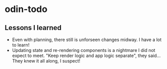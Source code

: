 # odin-todo

## Lessons I learned

- Even with planning, there still is unforseen changes midway. I have a lot to learn!
- Updating state and re-rendering components is a nightmare I did not expect to meet. "Keep render logic and app logic separate", they said... They knew it all along, I suspect!